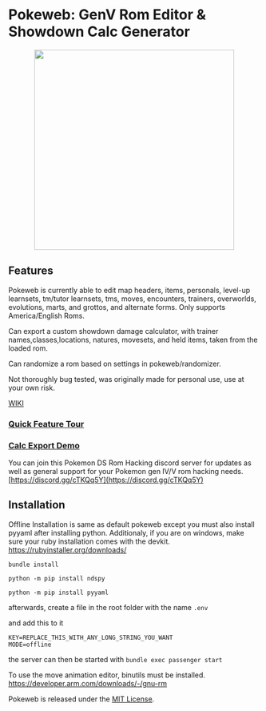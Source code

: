 
# Pokeweb: GenV Rom Editor & Showdown Calc Generator
<p align="center">
    <img src="https://i.imgur.com/CP232tv.png" width="auto" height="400">
</p>

## Features

Pokeweb is currently able to edit map headers, items, personals, level-up learnsets, tm/tutor learnsets, tms, moves, encounters, trainers, overworlds, evolutions, marts, and grottos, and alternate forms. Only supports America/English Roms.

Can export a custom showdown damage calculator, with trainer names,classes,locations, natures, movesets, and held items, taken from the loaded rom.

Can randomize a rom based on settings in pokeweb/randomizer. 

Not thoroughly bug tested, was originally made for personal use, use at your own risk.

[WIKI](https://github.com/hzla/Pokeweb/wiki)



### [Quick Feature Tour](https://streamable.com/cjk04j)
### [Calc Export Demo](https://streamable.com/0ym3uy)

You can join this Pokemon DS Rom Hacking discord server for updates as well as general support for your Pokemon gen IV/V rom hacking needs. [https://discord.gg/cTKQq5Y](https://discord.gg/cTKQq5Y)

## Installation 

Offline Installation is same as default pokeweb except you must also install pyyaml after installing python. Additionaly, if you are on windows, make sure your ruby installation comes with the devkit. https://rubyinstaller.org/downloads/ 

`bundle install`

`python -m pip install ndspy`

`python -m pip install pyyaml`

afterwards, create a file in the root folder with the name `.env`

and add this to it

```
KEY=REPLACE_THIS_WITH_ANY_LONG_STRING_YOU_WANT
MODE=offline
```

the server can then be started with `bundle exec passenger start`

To use the move animation editor, binutils must be installed. https://developer.arm.com/downloads/-/gnu-rm

Pokeweb is released under the [MIT License](https://opensource.org/licenses/MIT).
